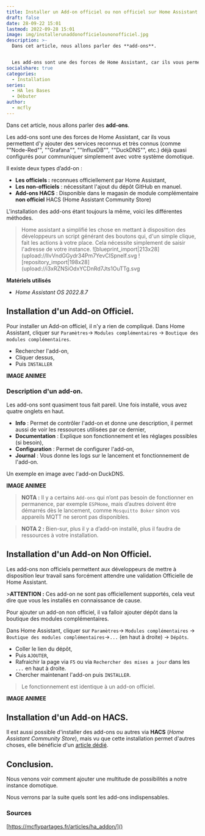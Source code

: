 ```yaml
---
title: Installer un Add-on officiel ou non officiel sur Home Assistant
draft: false
date: 28-09-22 15:01
lastmod: 2022-09-28 15:01
image: img/installerunaddonofficielounonofficiel.jpg
description: >-
  Dans cet article, nous allons parler des **add-ons**.


  Les add-ons sont une des forces de Home Assistant, car ils vous permettent d'y ajouter des services reconnus et très connus (comme Node-Red, Grafana, InfluxDB, DuckDNS, etc.) déjà quasi configurés pour communiquer simplement avec votre système domotique.
socialshare: true
categories:
  - Installation
series:
  - HA les Bases
  - Débuter
author:
  - mcfly
---
```

Dans cet article, nous allons parler des **add-ons**.

Les add-ons sont une des forces de Home Assistant, car ils vous permettent d'y ajouter des services reconnus et très connus (comme ""Node-Red"", ""Grafana"", ""InfluxDB"", ""DuckDNS"", etc.) déjà quasi configurés pour communiquer simplement avec votre système domotique.

Il existe deux types d’add-on :
* **Les officiels :** reconnues officiellement par Home Assistant,
* **Les non-officiels** : nécessitant l'ajout du dépôt GitHub en manuel.
* **Add-ons HACS** : Disponible dans le magasin de module complémentaire **non officiel** HACS (Home Assistant Community Store)

L'installation des add-ons étant toujours la même, voici les différentes méthodes.

>Home assistant a simplifié les chose en mettant à disposition des développeurs un script générant des boutons qui, d'un simple clique, fait les actions à votre place. Cela nécessite simplement de saisir l'adresse de votre instance. 
![blueprint_import|213x28](upload://llvVndGGydr34Pm7YevCISpnelf.svg
![repository_import|198x28](upload://i3xRZNSiOdxYCDnRd7Jts1OuTTg.svg

**Matériels utilisés**
* *Home Assistant OS 2022.8.7*

## Installation d'un Add-on Officiel.
Pour installer un Add-on officiel, il n'y a rien de compliqué.
Dans Home Assistant, cliquer sur `Paramètres`-&gt; `Modules complémentaires` -&gt; `Boutique des modules complémentaires`.
* Rechercher l'add-on,
* Cliquer dessus,
* Puis `INSTALLER`


**IMAGE ANIMEE**

### Description d'un add-on.
Les add-ons sont quasiment tous fait pareil.
Une fois installé, vous avez quatre onglets en haut.
* **Info** : Permet de contrôler l'add-on et donne une description, il permet aussi de voir les ressources utilisées par ce dernier,
* **Documentation** : Explique son fonctionnement et les réglages possibles (si besoin),
* **Configuration** : Permet de configurer l'add-on,
* **Journal** : Vous donne les logs sur le lancement et fonctionnement de l'add-on.

Un exemple en image avec l'add-on DuckDNS.


**IMAGE ANIMEE**

>**NOTA :** Il y a certains `Add-ons`  qui n’ont pas besoin de fonctionner en permanence, par exemple `ESPHome`, mais d’autres doivent être démarrés dès le lancement, comme `Mosquitto Boker`  sinon vos appareils MQTT ne seront pas disponibles.

>**NOTA 2 :**  Bien-sur, plus il y a d’add-on installé, plus il faudra de ressources à votre installation.

## Installation d'un Add-on Non Officiel.
Les add-ons non officiels permettent aux développeurs de mettre à disposition leur travail sans forcément attendre une validation Officielle de Home Assistant.

&gt;**ATTENTION :** Ces add-on ne sont pas officiellement supportés, cela veut dire que vous les installés en connaissance de cause. 

Pour ajouter un add-on non officiel, il va falloir ajouter  dépôt dans la boutique des modules complémentaires.

Dans Home Assistant, cliquer sur `Paramètres`-&gt; `Modules complémentaires` -&gt; `Boutique des modules complémentaires`-&gt;`...` (en haut à droite) -&gt; `Dépôts`.
* Coller le lien du dépôt,
* Puis `AJOUTER`,
* Rafraichir la page via `F5` ou via `Rechercher des mises a jour` dans les `...` en haut à droite.
* Chercher maintenant l'add-on puis `INSTALLER`.

>Le fonctionnement est identique à un add-on officiel.


**IMAGE ANIMEE**

## Installation d'un Add-on HACS.
Il est aussi possible d'installer des add-ons ou autres via **HACS** (*Home Assistant Community Store*), mais vu que cette installation permet d'autres choses, elle bénéficie d'un [article dédié](?InstallerHacsSurHomeAssistantEtProfiterD).

## Conclusion.
Nous venons voir comment ajouter une multitude de possibilités a notre instance domotique.

Nous verrons par la suite quels sont les add-ons indispensables.

### Sources
[https://mcflypartages.fr/articles/ha_addon/]()